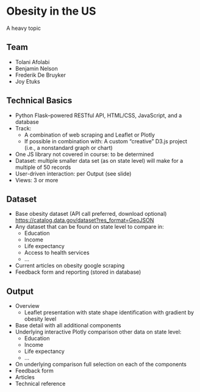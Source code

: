 # Obesity in the US
A heavy topic

## Team
- Tolani Afolabi
- Benjamin Nelson
- Frederik De Bruyker
- Joy Etuks

## Technical Basics
- Python Flask–powered RESTful API, HTML/CSS, JavaScript, and a  database
- Track: 
    - A combination of web scraping and Leaflet or Plotly
    - If possible in combination with: A custom “creative” D3.js project (i.e., a nonstandard graph or chart)    
- One JS library not covered in course: to be determined
- Dataset: multiple smaller data set (as on state level) will make for a multiple of 50 records
- User-driven interaction: per Output (see slide)
- Views: 3 or more

## Dataset
- Base obesity dataset (API call preferred, download optional) https://catalog.data.gov/dataset?res_format=GeoJSON
- Any dataset that can be found on state level to compare in:
    - Education
    - Income
    - Life expectancy
    - Access to health services
    - ...
- Current articles on obesity google scraping
- Feedback form and reporting (stored in database)

## Output
- Overview 
    - Leaflet presentation with state shape identification with gradient by obesity level
- Base detail with all additional components
- Underlying interactive Plotly comparison other data on state level:
    - Education
    - Income
    - Life expectancy
    - ...
- On underlying comparison full selection on each of the components
- Feedback form
- Articles
- Technical reference
